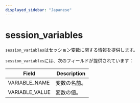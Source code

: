 ```yaml
---
displayed_sidebar: "Japanese"
---
```


# session_variables

`session_variables`はセッション変数に関する情報を提供します。

`session_variables`には、次のフィールドが提供されています：

| **Field**      | **Description**        |
| -------------- | ---------------------- |
| VARIABLE_NAME  | 変数の名前。          |
| VARIABLE_VALUE | 変数の値。            |